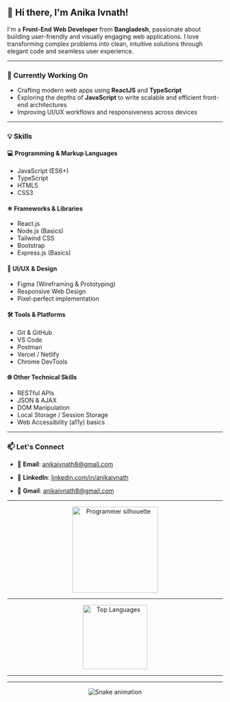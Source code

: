 ## 👋 Hi there, I'm Anika Ivnath!

I'm a **Front-End Web Developer** from **Bangladesh**, passionate about building user-friendly and visually engaging web applications. I love transforming complex problems into clean, intuitive solutions through elegant code and seamless user experience.

---

### 🚀 Currently Working On

- Crafting modern web apps using **ReactJS** and **TypeScript**
- Exploring the depths of **JavaScript** to write scalable and efficient front-end architectures
- Improving UI/UX workflows and responsiveness across devices

---

### 💡 Skills

#### 💻 Programming & Markup Languages
- JavaScript (ES6+)
- TypeScript
- HTML5
- CSS3

#### ⚛️ Frameworks & Libraries
- React.js
- Node.js (Basics)
- Tailwind CSS
- Bootstrap
- Express.js (Basics)

#### 🎨 UI/UX & Design
- Figma (Wireframing & Prototyping)
- Responsive Web Design
- Pixel-perfect implementation

#### 🛠 Tools & Platforms
- Git & GitHub
- VS Code
- Postman
- Vercel / Netlify
- Chrome DevTools

#### 🌐 Other Technical Skills
- RESTful APIs
- JSON & AJAX
- DOM Manipulation
- Local Storage / Session Storage
- Web Accessibility (a11y) basics

---

### 📫 Let's Connect

- 📧 **Email**: [anikaivnath8@gmail.com](mailto:anikaivnath8@gmail.com)  
- 💼 **LinkedIn**: [linkedin.com/in/anikaivnath](https://www.linkedin.com)  


- 📮 **Gmail**: [anikaivnath8@gmail.com](mailto:anikaivnath8@gmail.com)

---

<div align="center">
  <img src="https://www.shutterstock.com/image-illustration/woman-programmer-work-silhouette-girl-600nw-2205630025.jpg" height="200" alt="Programmer silhouette" />
</div>

---

<div align="center">
  <img src="https://github-readme-stats.vercel.app/api/top-langs?username=anikaivnath&locale=en&hide_title=false&layout=compact&card_width=320&langs_count=5&theme=dracula&hide_border=false" height="150" alt="Top Languages" />
</div>

---


---

<div align="center">
  <img src="https://raw.githubusercontent.com/maurodesouza/maurodesouza/output/snake.svg" alt="Snake animation" />
</div>
